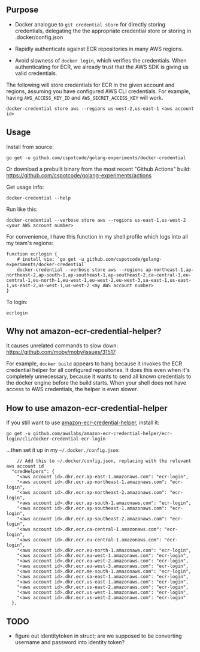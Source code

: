 ## Purpose

* Docker analogue to `git credential store` for directly storing credentials, delegating the the appropriate credential
store or storing in .docker/config.json

* Rapidly authenticate against ECR repositories in many AWS regions.

* Avoid slowness of `docker login`, which verifies the credentials.  When authenticating for ECR, we already trust that
the AWS SDK is giving us valid credentials.

The following will store credentials for ECR in the given account and regions, assuming you have configured AWS CLI
credentials.  For example, having `AWS_ACCESS_KEY_ID` and `AWS_SECRET_ACCESS_KEY` will work.

```
docker-credential store aws --regions us-west-2,us-east-1 <aws account id>
```

## Usage

Install from source:

```
go get -u github.com/cspotcode/golang-experiments/docker-credential
```

Or download a prebuilt binary from the most recent "Github Actions" build: https://github.com/cspotcode/golang-experiments/actions

Get usage info:

```
docker-credential --help
```

Run like this:

```
docker-credential --verbose store aws --regions us-east-1,us-west-2 <your AWS account number>
```

For convenience, I have this function in my shell profile which logs into all my team's regions:
```
function ecrlogin {
    # install via: `go get -u github.com/cspotcode/golang-experiments/docker-credential`
    docker-credential --verbose store aws --regions ap-northeast-1,ap-northeast-2,ap-south-1,ap-southeast-1,ap-southeast-2,ca-central-1,eu-central-1,eu-north-1,eu-west-1,eu-west-2,eu-west-3,sa-east-1,us-east-1,us-east-2,us-west-1,us-west-2 <my AWS account number>
}
```

To login:

```
ecrlogin
```

## Why not amazon-ecr-credential-helper?

It causes unrelated commands to slow down: https://github.com/moby/moby/issues/31517

For example, `docker build` appears to hang because it invokes the ECR credential helper for all configured repositories.
It does this even when it's completely unnecessary, because it wants to send
all known credentials to the docker engine before the build starts.  When your shell does not have access to AWS
credentials, the helper is even slower.

## How to use amazon-ecr-credential-helper

If you still want to use [amazon-ecr-credential-helper](https://github.com/awslabs/amazon-ecr-credential-helper), install it:

```
go get -u github.com/awslabs/amazon-ecr-credential-helper/ecr-login/cli/docker-credential-ecr-login
```

...then set it up in my `~/.docker./config.json`:

```
    // Add this to ~/.docker/config.json, replacing with the relevant aws account id
  "credHelpers": {
    "<aws account id>.dkr.ecr.ap-east-1.amazonaws.com": "ecr-login",
    "<aws account id>.dkr.ecr.ap-northeast-1.amazonaws.com": "ecr-login",
    "<aws account id>.dkr.ecr.ap-northeast-2.amazonaws.com": "ecr-login",
    "<aws account id>.dkr.ecr.ap-south-1.amazonaws.com": "ecr-login",
    "<aws account id>.dkr.ecr.ap-southeast-1.amazonaws.com": "ecr-login",
    "<aws account id>.dkr.ecr.ap-southeast-2.amazonaws.com": "ecr-login",
    "<aws account id>.dkr.ecr.ca-central-1.amazonaws.com": "ecr-login",
    "<aws account id>.dkr.ecr.eu-central-1.amazonaws.com": "ecr-login",
    "<aws account id>.dkr.ecr.eu-north-1.amazonaws.com": "ecr-login",
    "<aws account id>.dkr.ecr.eu-west-1.amazonaws.com": "ecr-login",
    "<aws account id>.dkr.ecr.eu-west-2.amazonaws.com": "ecr-login",
    "<aws account id>.dkr.ecr.eu-west-3.amazonaws.com": "ecr-login",
    "<aws account id>.dkr.ecr.me-south-1.amazonaws.com": "ecr-login",
    "<aws account id>.dkr.ecr.sa-east-1.amazonaws.com": "ecr-login",
    "<aws account id>.dkr.ecr.us-east-1.amazonaws.com": "ecr-login",
    "<aws account id>.dkr.ecr.us-east-2.amazonaws.com": "ecr-login",
    "<aws account id>.dkr.ecr.us-west-1.amazonaws.com": "ecr-login",
    "<aws account id>.dkr.ecr.us-west-2.amazonaws.com": "ecr-login"
  },
```

## TODO

* figure out identitytoken in struct; are we supposed to be converting username and password into identity token?
